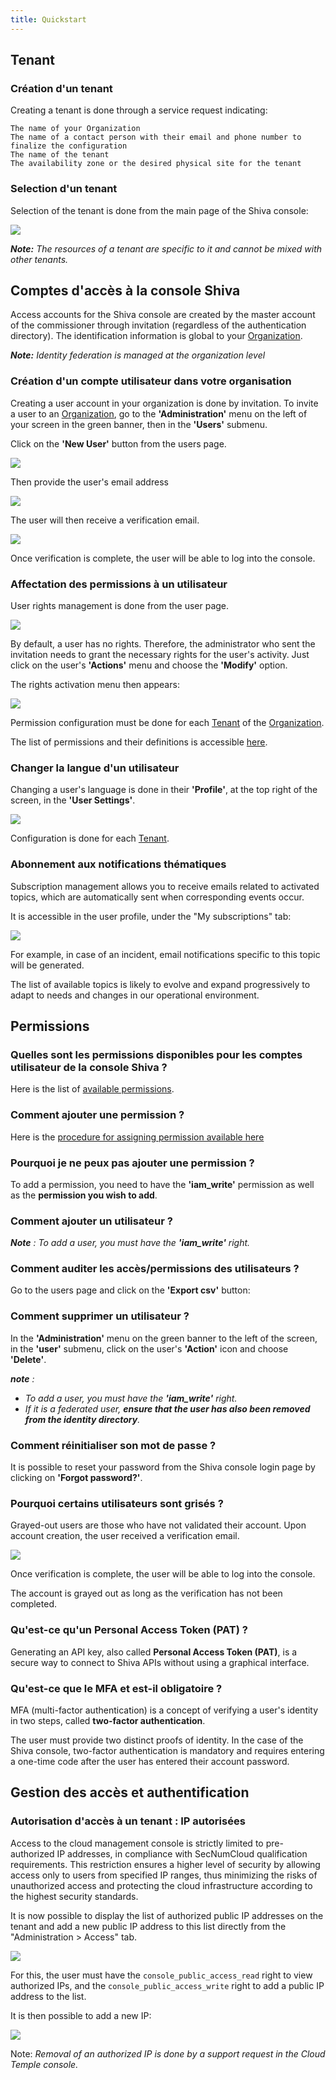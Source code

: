 ```yaml
---
title: Quickstart
---
```


## Tenant

### Création d'un tenant

Creating a tenant is done through a service request indicating:

    The name of your Organization
    The name of a contact person with their email and phone number to finalize the configuration
    The name of the tenant
    The availability zone or the desired physical site for the tenant


### Selection d'un tenant

Selection of the tenant is done from the main page of the Shiva console:

![](images/shiva_tenant.png)


*__Note:__ The resources of a tenant are specific to it and cannot be mixed with other tenants.*



## Comptes d'accès à la console Shiva

Access accounts for the Shiva console are created by the master account of the commissioner through invitation (regardless of the authentication directory).
The identification information is global to your [Organization](concepts.md#organisations).

*__Note:__ Identity federation is managed at the organization level*

### Création d'un compte utilisateur dans votre organisation

Creating a user account in your organization is done by invitation. To invite a user to an [Organization](concepts.md#organisations), go to the __'Administration'__ menu on the left of your screen in the green banner, then in the __'Users'__ submenu.  

Click on the __'New User'__ button from the users page. 

![](images/shiva_onboard_003.png)

Then provide the user's email address 

![](images/shiva_onboard_004.png)

The user will then receive a verification email.  

![](images/shiva_onboard_001.png)

Once verification is complete, the user will be able to log into the console.

### Affectation des permissions à un utilisateur

User rights management is done from the user page.

![](images/shiva_onboard_003.png)

By default, a user has no rights. Therefore, the administrator who sent the invitation needs to grant the necessary rights for the user's activity. Just click on the user's __'Actions'__ menu and choose the __'Modify'__ option.  

The rights activation menu then appears:

![](images/shiva_onboard_005.png)

Permission configuration must be done for each [Tenant](concepts.md#tenants) of the
[Organization](concepts.md#organisations).

The list of permissions and their definitions is accessible [here](#permissions).

### Changer la langue d'un utilisateur

Changing a user's language is done in their __'Profile'__, at the top right of the screen, in the __'User Settings'__.

![](images/shiva_profil_006.png)

Configuration is done for each [Tenant](concepts.md#tenants).

### Abonnement aux notifications thématiques

Subscription management allows you to receive emails related to activated topics, which are automatically sent when corresponding events occur.

It is accessible in the user profile, under the "My subscriptions" tab:

![](images/shiva_profil_007.png)

 For example, in case of an incident, email notifications specific to this topic will be generated.

The list of available topics is likely to evolve and expand progressively to adapt to needs and changes in our operational environment.


## Permissions

### Quelles sont les permissions disponibles pour les comptes utilisateur de la console Shiva ?

Here is the list of [available permissions](#permissions).

### Comment ajouter une permission ?

Here is the [procedure for assigning permission available here](#permissions)

### Pourquoi je ne peux pas ajouter une permission ?

To add a permission, you need to have the __'iam_write'__ permission as well as the __permission you wish to add__.

### Comment ajouter un utilisateur ?

*__Note__ : To add a user, you must have the __'iam_write'__ right.*

### Comment auditer les accès/permissions des utilisateurs ?

Go to the users page and click on the __'Export csv'__ button:

### Comment supprimer un utilisateur ?

In the __'Administration'__ menu on the green banner to the left of the screen, in the __'user'__ submenu, click on the user's __'Action'__ icon and choose __'Delete'__.

*__note__ :*
- *To add a user, you must have the __'iam_write'__ right.*
- *If it is a federated user, __ensure that the user has also been removed from the identity directory__.*

### Comment réinitialiser son mot de passe ?
It is possible to reset your password from the Shiva console login page by clicking on __'Forgot password?'__.

### Pourquoi certains utilisateurs sont grisés ?
Grayed-out users are those who have not validated their account. Upon account creation, the user received a verification email.  

![](../../console/images/shiva_onboard_001.png)

Once verification is complete, the user will be able to log into the console.  

The account is grayed out as long as the verification has not been completed.

### Qu'est-ce qu'un Personal Access Token (PAT) ?

Generating an API key, also called __Personal Access Token (PAT)__, 
is a secure way to connect to Shiva APIs without using a graphical interface. 

### Qu'est-ce que le MFA et est-il obligatoire ?
MFA (multi-factor authentication) is a concept of verifying a user's identity in two steps, called __two-factor authentication__.

The user must provide two distinct proofs of identity. In the case of the Shiva console, two-factor authentication is mandatory and requires entering a one-time code after the user has entered their account password. 


## Gestion des accès et authentification

### Autorisation d'accès à un tenant : IP autorisées

Access to the cloud management console is strictly limited to pre-authorized IP addresses, in compliance with SecNumCloud qualification requirements. This restriction ensures a higher level of security by allowing access only to users from specified IP ranges, thus minimizing the risks of unauthorized access and protecting the cloud infrastructure according to the highest security standards.

It is now possible to display the list of authorized public IP addresses on the tenant and add a new public IP address to this list directly from the "Administration > Access" tab. 

![](images/shiva_ip_access_management_01.png)

For this, the user must have the `console_public_access_read` right to view authorized IPs, and the `console_public_access_write` right to add a public IP address to the list.

It is then possible to add a new IP:

![](images/shiva_ip_access_management_02.png)

Note: *Removal of an authorized IP is done by a support request in the Cloud Temple console.*